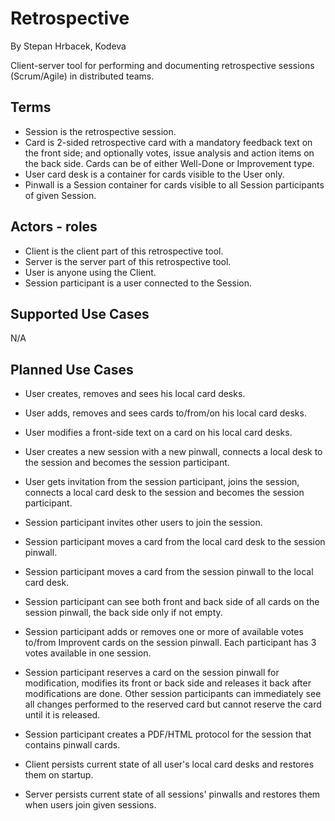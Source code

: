 Retrospective
=============
By Stepan Hrbacek, Kodeva 

Client-server tool for performing and documenting retrospective sessions (Scrum/Agile) in distributed teams.


Terms
-----
* Session is the retrospective session.
* Card is 2-sided retrospective card with a mandatory feedback text on the front side; and optionally votes, issue analysis and action items on the back side. Cards can be of either Well-Done or Improvement type.
* User card desk is a container for cards visible to the User only.
* Pinwall is a Session container for cards visible to all Session participants of given Session.


Actors - roles
--------------
* Client is the client part of this retrospective tool.
* Server is the server part of this retrospective tool.
* User is anyone using the Client.
* Session participant is a user connected to the Session.


Supported Use Cases
-------------------
N/A


Planned Use Cases
-----------------
* User creates, removes and sees his local card desks.
* User adds, removes and sees cards to/from/on his local card desks.
* User modifies a front-side text on a card on his local card desks.
* User creates a new session with a new pinwall, connects a local desk to the session and becomes the session participant.
* User gets invitation from the session participant, joins the session, connects a local card desk to the session and becomes the session participant.

* Session participant invites other users to join the session.
* Session participant moves a card from the local card desk to the session pinwall.
* Session participant moves a card from the session pinwall to the local card desk.
* Session participant can see both front and back side of all cards on the session pinwall, the back side only if not empty.
* Session participant adds or removes one or more of available votes to/from Improvent cards on the session pinwall. Each participant has 3 votes available in one session.
* Session participant reserves a card on the session pinwall for modification, modifies its front or back side and releases it back after modifications are done. Other session participants can immediately see all changes performed to the reserved card but cannot reserve the card until it is released.
* Session participant creates a PDF/HTML protocol for the session that contains pinwall cards.

* Client persists current state of all user's local card desks and restores them on startup.
* Server persists current state of all sessions' pinwalls and restores them when users join given sessions.
